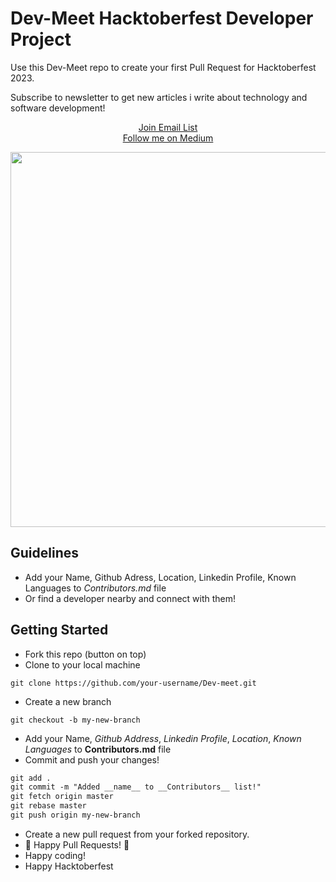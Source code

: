 # Dev-Meet Hacktoberfest Developer Project

Use this Dev-Meet repo to create your first Pull Request for Hacktoberfest 2023.

Subscribe to newsletter to get new articles i write about technology and software development! 

<p align="center">
  <a href="https://mailchi.mp/08eadf92daa2/neby3o8z79" target="_blank"> Join Email List </a>
  <br/>
  <a href="https://medium.com/@melih193" target="_blank"> Follow me on Medium </a>
</p>



<p align="center">
  <img align="center" src="https://blog.tooljet.com/content/images/size/w2000/2022/09/Screenshot-2022-09-27-at-08.03.21.png" width=600 />
</p>


## Guidelines

- Add your Name, Github Adress, Location, Linkedin Profile, Known Languages to *Contributors.md* file 
- Or find a developer nearby and connect with them!

## Getting Started

- Fork this repo (button on top)
- Clone to your local machine

```terminal
git clone https://github.com/your-username/Dev-meet.git
```

- Create a new branch

```terminal
git checkout -b my-new-branch
```

- Add your Name, *Github Address*, *Linkedin Profile*, *Location*, *Known Languages* to __Contributors.md__ file
- Commit and push your changes!

```markdown
git add .
git commit -m "Added __name__ to __Contributors__ list!"
git fetch origin master
git rebase master
git push origin my-new-branch
```

- Create a new pull request from your forked repository.
- 🎃 Happy Pull Requests! 🎃
- Happy coding!
- Happy Hacktoberfest
